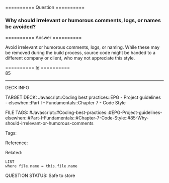 ========== Question ==========  

### Why should irrelevant or humorous comments, logs, or names be avoided?  

========== Answer ==========  

Avoid irrelevant or humorous comments, logs, or naming. While these may be removed during the build process, source code might be handed to a different company or client, who may not appreciate this style.

========== Id ==========  
85

---

DECK INFO

TARGET DECK: Javascript::Coding best practices::EPG - Project guidelines - elsewhen::Part I - Fundamentals::Chapter 7 - Code Style

FILE TAGS: #Javascript::#Coding-best-practices::#EPG-Project-guidelines-elsewhen::#Part-I-Fundamentals::#Chapter-7-Code-Style::#85-Why-should-irrelevant-or-humorous-comments

Tags:

Reference:

Related:

```dataview
LIST
where file.name = this.file.name
```

QUESTION STATUS: Safe to store
